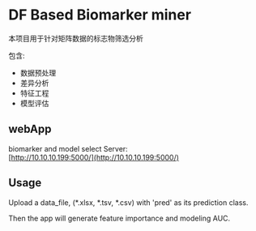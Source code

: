 # DF Based Biomarker miner

本项目用于针对矩阵数据的标志物筛选分析

包含:

- 数据预处理
- 差异分析
- 特征工程
- 模型评估

## webApp 

biomarker and model select Server:  
[http://10.10.10.199:5000/](http://10.10.10.199:5000/)

## Usage

Upload a data_file, (*.xlsx, *.tsv, *.csv) with 'pred' as its prediction class.

Then the app will generate feature importance and modeling AUC.


